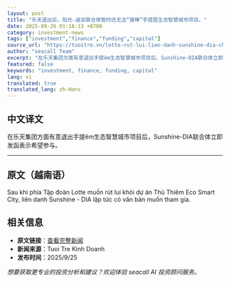 ```yaml
---
layout: post
title: "乐天退出后，阳光-迪亚联合体暂时还无法“接棒”手提眉生态智慧城市项目。"
date: 2025-09-26 01:18:13 +0700
category: investment-news
tags: ["investment","finance","funding","capital"]
source_url: "https://tuoitre.vn/lotte-rut-lui-lien-danh-sunshine-dia-chua-the-nhay-vao-du-an-thu-thiem-eco-smart-city-2025092522505519.htm"
author: "seacall Team"
excerpt: "在乐天集团方面有意退出手提êm生态智慧城市项目后，Sunshine-DIA联合体立即发函表示希望参与。..."
featured: false
keywords: "investment, finance, funding, capital"
lang: vi
translated: true
translated_lang: zh-Hans
---
```


## 中文译文

在乐天集团方面有意退出手提êm生态智慧城市项目后，Sunshine-DIA联合体立即发函表示希望参与。

---

## 原文（越南语）

Sau khi phía Tập đoàn Lotte muốn rút lui khỏi dự án Thủ Thiêm Eco Smart City, liên danh Sunshine - DIA lập tức có văn bản muốn tham gia.

## 相关信息

- **原文链接**：[查看完整新闻](https://tuoitre.vn/lotte-rut-lui-lien-danh-sunshine-dia-chua-the-nhay-vao-du-an-thu-thiem-eco-smart-city-2025092522505519.htm)
- **新闻来源**：Tuoi Tre Kinh Doanh
- **发布时间**：2025/9/25

*想要获取更专业的投资分析和建议？欢迎体验 seacall AI 投资顾问服务。*